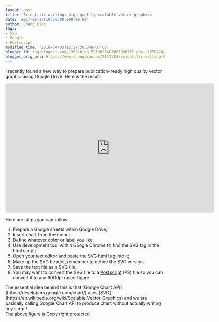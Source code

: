 ```yaml
---
layout: post
title: 'Scientific writing: high quality scalable vector graphics'
date: '2017-01-17T19:20:00.000-08:00'
author: Chang Liao
tags:
- SVG
- Google
- Postscript
modified_time: '2018-04-03T12:27:39.848-07:00'
blogger_id: tag:blogger.com,1999:blog-5219825485683920737.post-1276774263960812940
blogger_orig_url: https://www.changliao.us/2017/01/scientific-writing-002.html
---
```


I recently found a new way to prepare publication-ready high quality vector 
graphic using Google Drive. 
Here is the result: 

<iframe frameborder="0" height="410" scrolling="no" seamless="" 
src="https://docs.google.com/spreadsheets/d/16NjXTNqRbB2yb0M1Z69c2TlSDEzFEr4e9OILvXNIlnk/pubchart?oid=1955051236&amp;format=interactive" 
width="662"></iframe> 

Here are steps you can follow: 

1. Prepare a Google sheets within Google Drive; 
1. Insert chart from the menu; 
1. Define whatever color or label you like; 
1. Use development tool within Google Chrome to find the SVG tag in the html 
script; 
1. Open your text editor and paste the SVG html tag into it; 
1. Make up the SVG header, remember to define the SVG version. 
1. Save the text file as a SVG file. 
1. You may want to convert the SVG file to a 
[Postscript](https://en.wikipedia.org/wiki/PostScript) (PS) file so you can 
convert it to any 600dpi raster figure. 
<div>The essential idea behind this is that [Google Chart 
API](https://developers.google.com/chart/) uses 
[SVG](https://en.wikipedia.org/wiki/Scalable_Vector_Graphics) and we are 
basically calling Google Chart API to produce chart without actually writing 
any script!<div>The above figure is Copy right protected 